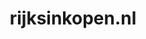 ---
layout: post
title:  "rijksinkopen.nl"
internal_url:  "/dutchgov/rijksinkopen.nl.html"
subdomains_count: 10
all_subdomains_count: 12
urls_count: 3
ssl_rank: 0
http_rank: 71.666666666667
url_link: /data/rijksinkopen.nl/urls.txt
all_subdomains_link: /data/rijksinkopen.nl/all_subdomains.txt
subdomains_link: /data/rijksinkopen.nl/subdomains.txt
categories: dutchgov
---